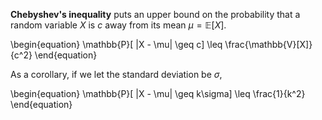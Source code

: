 **Chebyshev's inequality** puts an upper bound on the probability that a random variable $X$ is $c$ away from its mean $\mu = \mathbb{E}[X]$.

\begin{equation}
\mathbb{P}[ |X - \mu| \geq c] \leq \frac{\mathbb{V}[X]}{c^2}
\end{equation}

As a corollary, if we let the standard deviation be $\sigma$,

\begin{equation}
\mathbb{P}[ |X - \mu| \geq k\sigma] \leq \frac{1}{k^2}
\end{equation}